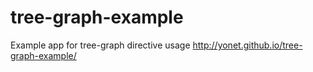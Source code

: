 # tree-graph-example
Example app for tree-graph directive usage
http://yonet.github.io/tree-graph-example/

